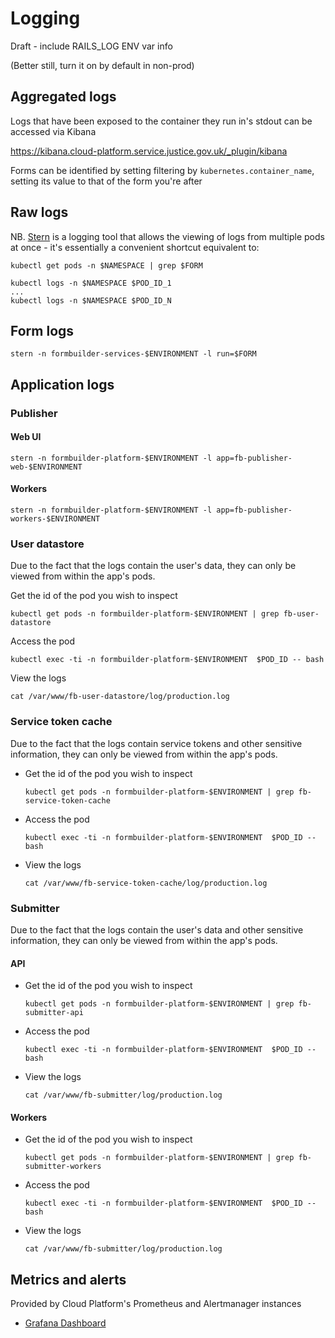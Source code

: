# Logging

Draft - include RAILS_LOG ENV var info

(Better still, turn it on by default in non-prod)

## Aggregated logs

Logs that have been exposed to the container they run in's stdout can be accessed via Kibana

https://kibana.cloud-platform.service.justice.gov.uk/_plugin/kibana

Forms can be identified by setting filtering by `kubernetes.container_name`, setting its value to that of the form you're after

## Raw logs

NB. [Stern](https://github.com/wercker/stern) is a logging tool that allows the viewing of logs from multiple pods at once - it's essentially a convenient shortcut equivalent to:

```
kubectl get pods -n $NAMESPACE | grep $FORM

kubectl logs -n $NAMESPACE $POD_ID_1
...
kubectl logs -n $NAMESPACE $POD_ID_N
```

## Form logs

`stern -n formbuilder-services-$ENVIRONMENT -l run=$FORM`

## Application logs

### Publisher

#### Web UI

`stern -n formbuilder-platform-$ENVIRONMENT -l app=fb-publisher-web-$ENVIRONMENT`

#### Workers

`stern -n formbuilder-platform-$ENVIRONMENT -l app=fb-publisher-workers-$ENVIRONMENT`

### User datastore

Due to the fact that the logs contain the user's data, they can only be viewed from within the app's pods.

Get the id of the pod you wish to inspect

`kubectl get pods -n formbuilder-platform-$ENVIRONMENT | grep fb-user-datastore`

Access the pod

`kubectl exec -ti -n formbuilder-platform-$ENVIRONMENT  $POD_ID -- bash`

View the logs

`cat /var/www/fb-user-datastore/log/production.log`

### Service token cache

Due to the fact that the logs contain service tokens and other sensitive information, they can only be viewed from within the app's pods.

- Get the id of the pod you wish to inspect

  `kubectl get pods -n formbuilder-platform-$ENVIRONMENT | grep fb-service-token-cache`

- Access the pod

  `kubectl exec -ti -n formbuilder-platform-$ENVIRONMENT  $POD_ID -- bash`

- View the logs

  `cat /var/www/fb-service-token-cache/log/production.log`

### Submitter

Due to the fact that the logs contain the user's data and other sensitive information, they can only be viewed from within the app's pods.

#### API

- Get the id of the pod you wish to inspect

  `kubectl get pods -n formbuilder-platform-$ENVIRONMENT | grep fb-submitter-api`

- Access the pod

  `kubectl exec -ti -n formbuilder-platform-$ENVIRONMENT  $POD_ID -- bash`

- View the logs

  `cat /var/www/fb-submitter/log/production.log`

#### Workers

- Get the id of the pod you wish to inspect

  `kubectl get pods -n formbuilder-platform-$ENVIRONMENT | grep fb-submitter-workers`

- Access the pod

  `kubectl exec -ti -n formbuilder-platform-$ENVIRONMENT  $POD_ID -- bash`

- View the logs

  `cat /var/www/fb-submitter/log/production.log`

## Metrics and alerts

Provided by Cloud Platform's Prometheus and Alertmanager instances

- [Grafana Dashboard](https://grafana.cloud-platform.service.justice.gov.uk/d/-hXgWMWWk/form-builder)
